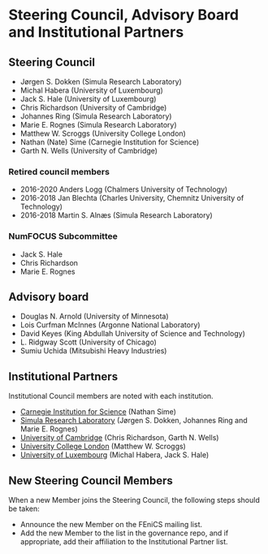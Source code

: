 # Steering Council, Advisory Board and Institutional Partners


## Steering Council

- Jørgen S. Dokken (Simula Research Laboratory)
- Michal Habera (University of Luxembourg)
- Jack S. Hale (University of Luxembourg)
- Chris Richardson (University of Cambridge)
- Johannes Ring (Simula Research Laboratory)
- Marie E. Rognes (Simula Research Laboratory)
- Matthew W. Scroggs (University College London)
- Nathan (Nate) Sime (Carnegie Institution for Science)
- Garth N. Wells (University of Cambridge)

### Retired council members

- 2016-2020 Anders Logg (Chalmers University of Technology)
- 2016-2018 Jan Blechta (Charles University, Chemnitz University of Technology)
- 2016-2018 Martin S. Alnæs (Simula Research Laboratory)

### NumFOCUS Subcommittee

- Jack S. Hale
- Chris Richardson
- Marie E. Rognes

## Advisory board

- Douglas N. Arnold (University of Minnesota)
- Lois Curfman McInnes (Argonne National Laboratory)
- David Keyes (King Abdullah University of Science and Technology)
- L. Ridgway Scott (University of Chicago)
- Sumiu Uchida (Mitsubishi Heavy Industries)

## Institutional Partners

Institutional Council members are noted with each institution.

- [Carnegie Institution for Science](https://carnegiescience.edu) (Nathan Sime)
- [Simula Research Laboratory](http://www.simula.no/) (Jørgen S. Dokken,
  Johannes Ring and Marie E. Rognes)
- [University of Cambridge](http://www.cam.ac.uk/) (Chris Richardson,
  Garth N. Wells)
- [University College London](http://www.ucl.ac.uk/) (Matthew W. Scroggs)
- [University of Luxembourg](http://www.uni.lu/) (Michal Habera, Jack S. Hale)


## New Steering Council Members

When a new Member joins the Steering Council, the following steps
should be taken:

- Announce the new Member on the FEniCS mailing list.
- Add the new Member to the list in the governance repo, and if
  appropriate, add their affiliation to the Institutional Partner list.

